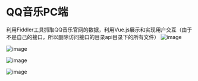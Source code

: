 # QQ音乐PC端
利用Fiddler工具抓取QQ音乐官网的数据，利用Vue.js展示和实现用户交互（由于不是自己的接口，所以删除访问接口的目录api目录下的所有文件）
![image](https://github.com/wokeyi/QQ-PC-/blob/master/images/index-rank.png)

![image](https://github.com/wokeyi/QQ-PC-/blob/master/images/index-recommend.png)

![image](https://github.com/wokeyi/QQ-PC-/blob/master/images/index-hot.png)

![image](https://github.com/wokeyi/QQ-PC-/blob/master/images/index-mv.png)
